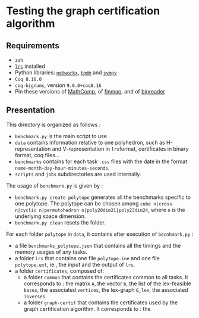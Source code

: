 # Testing the graph certification algorithm

## Requirements

- `zsh`
- [`lrs`](http://cgm.cs.mcgill.ca/%7Eavis/C/lrs.html) installed
- Python libraries: [`networkx`](https://networkx.org/), [`tqdm`](https://tqdm.github.io/) and [`sympy`](https://www.sympy.org/en/index.html)
- `Coq 8.16.0`
- `coq-bignums`, version `9.0.0+coq8.16`
- Pin these versions of [MathComp](https://github.com/Coq-Polyhedra/mathcomp), of [finmap](https://github.com/Coq-Polyhedra/finmap), and of [binreader](https://github.com/Coq-Polyhedra/coq-binreader)

## Presentation

This directory is organized as follows :
- `benchmark.py` is the main script to use
- `data` contains information relative to one polyhedron, such as H-representation and V-representation in `lrs`format, certificates in binary format, coq files...
- `benchmarks` contains for each task `.csv` files with the date in the format `name-month-day-hour-minutes-seconds`.
- `scripts` and `jobs` subdirectories are used internally.

The usage of `benchmark.py` is given by :
- `benchmark.py create polytope` generates all the benchmarks specific to one polytope. The polytope can be chosen among `cube n|cross n|cyclic n|permutohedron n|poly20dim21|poly23dim24`, where `n` is the underlying space dimension.
- `benchmark.py clean` resets the folder.

For each folder `polytope` in `data`, it contains after execution of `becnhmark.py` :
- a file `benchmarks_polytope.json` that contains all the timings and the memory usages of any tasks.
- a folder `lrs` that contains one file `polytope.ine` and one file `polytope.ext`, ie., the input and the output of `lrs`.
- a folder `certificates`, composed of:
  - a folder `common` that contains the certificates common to all tasks. It corresponds to : the matrix `A`, the vector `b`, the list of the lex-feasible `bases`, the associated `vertices`, the lex-graph `G_lex`, the associated `inverses`.
  - a folder `graph-certif` that contains the certificates used by the graph certification algorithm. It corresponds to : the 





<!-- - `benchmark.py clean_data` remove all the entries in `data`, except the H-representation of `poly20dim21` and `poly23dim24`.
- `benchmark.py clean_coq` is equivalent to `dune clean`.
- `benchmark.py gen` generate `lrs` H-representation of predefined polytopes. If you require a custom set :
 
    `benchmark.py gen -p {name} {min} {max}`

  will generate polytopes given by `{name}` for every parameter between `{min}` and `{max}`, both included.

  Example : `benchmark.py gen -p cube 3 10`
  Available names :
    - `cube`, the hypercube
    - `cross`, the cross polytope
    - `cyclic`, the (polar of) cyclic polytope. It takes only one parameter `n`. Then the corresponding polytope is `n`-dimensional and has `2n` facets.
    - `permutohedron`, the permutohedron
- `benchmark.py task` performs the computation and generate a table according to the given `task`. It performs it on every polytopes in `data`. To restrict it on a subset of the polytopes available :

    - `benchmark.py task -p hirsch` only takes into account `poly20dim21` and `poly23dim24`.
    - `benchmark.py task -p {name} {min} {max}` only takes into account the corresponding polytopes.
  
  Available `task` are given by:
    - `theories`: compile the theories.
    - `lrs`: call `lrs` on the polytopes.
    - `certificates`: generate certificates of the polytopes.
    - `compilation`: compile the certificates.
    - `validation`: run the graph certification algorithm on the certificates.
    - `diameter`: compute the diameter of the polytopes.
    - `hirsch` and `exact`: for `poly20dim21` and `poly23dim24` only, computes a formal disproof to the Hirsch conjecture and compute a formal proof on the diameter of these polytopes.
  
  `benchmark.py all` executes all tasks in the correct order. It is the recommended command. -->
